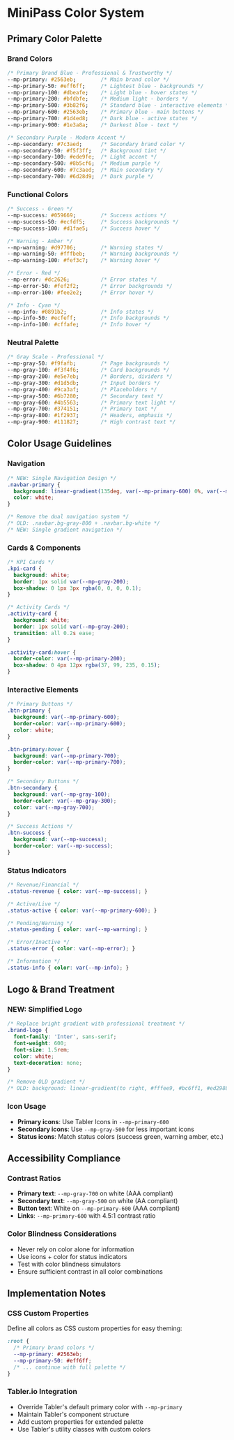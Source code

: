 # MiniPass Color System

## Primary Color Palette

### Brand Colors
```css
/* Primary Brand Blue - Professional & Trustworthy */
--mp-primary: #2563eb;        /* Main brand color */
--mp-primary-50: #eff6ff;     /* Lightest blue - backgrounds */
--mp-primary-100: #dbeafe;    /* Light blue - hover states */
--mp-primary-200: #bfdbfe;    /* Medium light - borders */
--mp-primary-500: #3b82f6;    /* Standard blue - interactive elements */
--mp-primary-600: #2563eb;    /* Primary blue - main buttons */
--mp-primary-700: #1d4ed8;    /* Dark blue - active states */
--mp-primary-900: #1e3a8a;    /* Darkest blue - text */

/* Secondary Purple - Modern Accent */
--mp-secondary: #7c3aed;      /* Secondary brand color */
--mp-secondary-50: #f5f3ff;   /* Background tint */
--mp-secondary-100: #ede9fe;  /* Light accent */
--mp-secondary-500: #8b5cf6;  /* Medium purple */
--mp-secondary-600: #7c3aed;  /* Main secondary */
--mp-secondary-700: #6d28d9;  /* Dark purple */
```

### Functional Colors
```css
/* Success - Green */
--mp-success: #059669;        /* Success actions */
--mp-success-50: #ecfdf5;     /* Success backgrounds */
--mp-success-100: #d1fae5;    /* Success hover */

/* Warning - Amber */
--mp-warning: #d97706;        /* Warning states */
--mp-warning-50: #fffbeb;     /* Warning backgrounds */
--mp-warning-100: #fef3c7;    /* Warning hover */

/* Error - Red */
--mp-error: #dc2626;          /* Error states */
--mp-error-50: #fef2f2;       /* Error backgrounds */
--mp-error-100: #fee2e2;      /* Error hover */

/* Info - Cyan */
--mp-info: #0891b2;           /* Info states */
--mp-info-50: #ecfeff;        /* Info backgrounds */
--mp-info-100: #cffafe;       /* Info hover */
```

### Neutral Palette
```css
/* Gray Scale - Professional */
--mp-gray-50: #f9fafb;        /* Page backgrounds */
--mp-gray-100: #f3f4f6;       /* Card backgrounds */
--mp-gray-200: #e5e7eb;       /* Borders, dividers */
--mp-gray-300: #d1d5db;       /* Input borders */
--mp-gray-400: #9ca3af;       /* Placeholders */
--mp-gray-500: #6b7280;       /* Secondary text */
--mp-gray-600: #4b5563;       /* Primary text light */
--mp-gray-700: #374151;       /* Primary text */
--mp-gray-800: #1f2937;       /* Headers, emphasis */
--mp-gray-900: #111827;       /* High contrast text */
```

## Color Usage Guidelines

### Navigation
```css
/* NEW: Single Navigation Design */
.navbar-primary {
  background: linear-gradient(135deg, var(--mp-primary-600) 0%, var(--mp-secondary-600) 100%);
  color: white;
}

/* Remove the dual navigation system */
/* OLD: .navbar.bg-gray-800 + .navbar.bg-white */
/* NEW: Single gradient navigation */
```

### Cards & Components
```css
/* KPI Cards */
.kpi-card {
  background: white;
  border: 1px solid var(--mp-gray-200);
  box-shadow: 0 1px 3px rgba(0, 0, 0, 0.1);
}

/* Activity Cards */
.activity-card {
  background: white;
  border: 1px solid var(--mp-gray-200);
  transition: all 0.2s ease;
}

.activity-card:hover {
  border-color: var(--mp-primary-200);
  box-shadow: 0 4px 12px rgba(37, 99, 235, 0.15);
}
```

### Interactive Elements
```css
/* Primary Buttons */
.btn-primary {
  background: var(--mp-primary-600);
  border-color: var(--mp-primary-600);
  color: white;
}

.btn-primary:hover {
  background: var(--mp-primary-700);
  border-color: var(--mp-primary-700);
}

/* Secondary Buttons */
.btn-secondary {
  background: var(--mp-gray-100);
  border-color: var(--mp-gray-300);
  color: var(--mp-gray-700);
}

/* Success Actions */
.btn-success {
  background: var(--mp-success);
  border-color: var(--mp-success);
}
```

### Status Indicators
```css
/* Revenue/Financial */
.status-revenue { color: var(--mp-success); }

/* Active/Live */
.status-active { color: var(--mp-primary-600); }

/* Pending/Warning */
.status-pending { color: var(--mp-warning); }

/* Error/Inactive */
.status-error { color: var(--mp-error); }

/* Information */
.status-info { color: var(--mp-info); }
```

## Logo & Brand Treatment

### NEW: Simplified Logo
```css
/* Replace bright gradient with professional treatment */
.brand-logo {
  font-family: 'Inter', sans-serif;
  font-weight: 600;
  font-size: 1.5rem;
  color: white;
  text-decoration: none;
}

/* Remove OLD gradient */
/* OLD: background: linear-gradient(to right, #fffee9, #bc6ff1, #ed2988); */
```

### Icon Usage
- **Primary icons**: Use Tabler Icons in `--mp-primary-600`
- **Secondary icons**: Use `--mp-gray-500` for less important icons
- **Status icons**: Match status colors (success green, warning amber, etc.)

## Accessibility Compliance

### Contrast Ratios
- **Primary text**: `--mp-gray-700` on white (AAA compliant)
- **Secondary text**: `--mp-gray-500` on white (AA compliant)
- **Button text**: White on `--mp-primary-600` (AAA compliant)
- **Links**: `--mp-primary-600` with 4.5:1 contrast ratio

### Color Blindness Considerations
- Never rely on color alone for information
- Use icons + color for status indicators
- Test with color blindness simulators
- Ensure sufficient contrast in all color combinations

## Implementation Notes

### CSS Custom Properties
Define all colors as CSS custom properties for easy theming:

```css
:root {
  /* Primary brand colors */
  --mp-primary: #2563eb;
  --mp-primary-50: #eff6ff;
  /* ... continue with full palette */
}
```

### Tabler.io Integration
- Override Tabler's default primary color with `--mp-primary`
- Maintain Tabler's component structure
- Add custom properties for extended palette
- Use Tabler's utility classes with custom colors